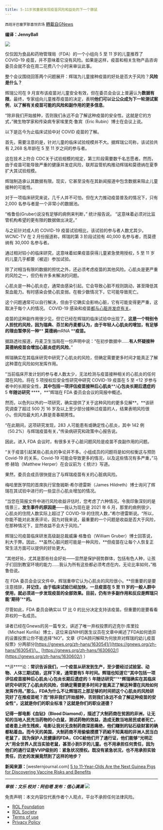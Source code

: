 ```yaml
---
title: 5-11岁孩童是发现疫苗风险和益处的下一个豚鼠
---
```

`西班牙巴塞罗那喜悦农场` [轉載自GNews](https://gnews.org/zh-hans/1632528/)

**编译：JennyBall**

![](https://assets.gnews.org/wp-content/uploads/2021/11/tempsnip110.png)

仅仅因为食品和药物管理局（FDA）的一个小组向 5 至 11 岁的儿童推荐了 COVID-19 疫苗，并不意味着它没有风险。如果是这样，疫苗和相关生物产品咨询委员会就不会在周二花费八个小时来审议此事。

整个会议围绕回答两个问题展开：辉瑞为儿童接种疫苗的好处是否大于风险？**风险是什么？**

辉瑞公司在 9 月宣布该疫苗对儿童安全有效，但在委员会会议上普遍认为**数据有限**。最终，专家组向儿童推荐疫苗的决定，表明**他们可以让公众成为下一轮测试案例**，**以了解有关疫苗可能的风险和副作用的更多信息**。

“除非我们开始接种，否则我们永远不会了解这种疫苗的安全性。这就是它的方式，”微生物学家和传染病专家埃里克·鲁宾（Eric Rubin）博士在会议上说。

以下是迄今为止临床试验中对 COVID 疫苗的了解。

首先，需要注意的是，针对儿童的临床试验规模并不大。据辉瑞公司称，该试验共有 2,268 名年龄在 5 至 11 岁之间的参与者。

这在技术上符合 CDC关于试验规模的规定，第三阶段需要数千名志愿者。然而，由于疫苗可能导致严重的健康并发症风险，联邦监管机构推动辉瑞和莫德纳在夏季扩大其试验规模。

辉瑞制造承认其数据有限。现实，它甚至没有在其新闻报道中包含数据来阻止儿童接种的可能性。

对于一项临床研究来说，几千人并不可怕，但在大力推动疫苗普及的情况下，只有 2,000 名参与者是一个非常小的数据池。

“格鲁伯(Gruber)说没有足够的病例来判断，” 统计报告说。 “这意味着必须对比监管机构希望的更有限的数据做出决定。”

与之前针对成人的 COVID-19 疫苗试验相比，该试验的参与者人数尤其少。WCNC-TV 在 2 月份报道称，辉瑞的第 3 阶段试验有 40,000 名参与者，而莫德纳有 30,000 名参与者。

通过相对较小的临床研究，这意味着如果疫苗获得儿童紧急使用授权，5 至 11 岁的儿童几乎都要（被迫）参加试验。

除了对相当有限的数据的担忧之外，还必须考虑疫苗的其他风险。心肌炎是更严重的风险之一，但仍有许多未解决的问题。

心肌炎是一种心肌炎症，通常由感染引起。它会导致心脏不规则跳动，甚至降低其泵血能力。有时感染会使心肌变弱。在极少数情况下，它可能导致死亡。

这个问题通常可以自行解决，但由于它确实会影响心脏，它有可能变得更严重，这取决于每个人的情况。 COVID-19 感染和疫苗[都与心脏并发症有关](https://www.westernjournal.com/sweden-suspends-moderna-shot-indefinitely-vaxxed-patients-develop-crippling-heart-condition/?ff_source=Email&amp;ff_medium=conservative-brief-CT&amp;ff_campaign=dailyam&amp;ff_content=conservative-tribune)。

疫苗的这种副作用很少见，但它已经在辉瑞的临床试验中出现了。**这是一个特别令人担忧的风险，因为瑞典、芬兰和丹麦都认为，由于年轻人心肌炎的增加，有足够的理由暂停另一种**** ****莫德纳****mRNA ****疫苗。**

据路透社报道，丹麦卫生当局在一份声明中说：“在初步数据中……**有人怀疑接种****莫德纳****疫苗会增加心脏炎症的风险**。”

辉瑞确实在其临床研究中研究了心肌炎的风险，但确定需要更多时间才能真正了解这种潜在风险如何发挥作用。

“当前临床开发计划的参与者人数太少，无法检测与疫苗接种相关的心肌炎的任何潜在风险。将在 5 项授权后安全性研究中研究 COVID-19 疫苗在 5 至 &lt;12 岁参与者中的长期安全性，**其中包括一项评估疫苗接种后心肌炎****/****心包炎长期后遗症的**** 5 ****年随访研究**** ****，**”辉瑞在 FDA 委员会会议的简报中概述。

然而，以色列以外的一项研究，确实提供了关于这种风险的更多见解**。**该研究调查了超过 500 万 16 岁及以上至少部分接种过疫苗的人，结果表明风险很小。但风险最大的人群是青春期男性。

“在此期间，这项研究发现，283 人可能患有或确定性心肌炎，其中 142 例（50.2%）与辉瑞疫苗有关，”传染病研究和政策中心报告说。

因此，进入 FDA 会议时，有很多关于心脏问题风险是疫苗不良副作用的问题。

“关于疫苗引起某些心肌炎的争论并不多。小组成员的问题将是如何权衡这与预防 Covid-19 的关系，Covid-19 可能会导致更多的情况，以及这些情况有多严重，”马修·赫珀（Matthew Herper）在会议前为《 统计》写道。

果然，委员会成员很快提出了与辉瑞疫苗有关的心脏病风险。

梅哈里医学院的首席执行官詹姆斯·希尔德雷斯（James Hildreth）博士询问了辉瑞在其试验中进行的一些显示心肌炎增加的情况。

“当您在简报文件中进行风险收益评估时，您考虑了六种情况。令我印象深刻的是情景三，**发生事件的原因是**——我认为现在是 2021 年 6 月，那里的病例很少，心肌炎的住院人数实际上超过了 COVID-19 的住院人数，”希尔德雷斯说。“所以，你能不能对此发表评论，因为对我来说，最重要的一个问题是收益是否大于风险，在那种情况下，显然收益不会大于风险。”

辉瑞公司疫苗临床研发高级副总裁威廉·格鲁伯（William Gruber）博士回答说，利大于弊。因此，**虽然心脏问题可能是一种风险，**但疫苗在让每个人恢复正常生活方面可以提供的好处更大。

“其他好处，尤其是那些社会好处——显然是保护弱势群体，包括有色人种，让孩子们回到教室环境的能力……我认为所有这些都必须考虑在内，无论比率如何，”格鲁伯说。

在 FDA 委员会会议文件中，辉瑞重申它认为心肌炎的风险很小。**但重要的是要注意措辞，**并记住，由于临床试验已经加快，一旦疫苗在 5 至 11 岁的一般人群中使用，就必须进一步发现疫苗的全部效果。目前，**仍有许多副作用和反应是辉瑞只能****“****期待****”****的。**

尽管如此，FDA 委员会确实以 17 比 0 的比分决定支持该疫苗。但重要的是要看看弃权的一名成员。

译者已经在Gnews的另一篇专文，讲述了唯一弃权投票的迈克尔·库里拉（Michael Kurilla）博士，这位来自NIH的医生议员在文章中阐述了FDA如何诡异的设置投票让你不能选择“NO”。文章《FDA顾问解释为何放弃对辉瑞的幼儿疫苗投票》分两部分[https://gnews.org/zh-hans/1630541/](https://gnews.org/zh-hans/1630541/)， [https://gnews.org/zh-hans/1630602/](https://gnews.org/zh-hans/1630602/) ）

**评****论：****常识告诉我们，一个疫苗从研发到生产，至少要经过试验室、动物、人体三期试验，这样下来，通常要有5 年时间。辉瑞也知道它“其中包括一项评估疫苗接种后心肌炎****/****心包炎长期后遗症的**** 5 ****年随访研究”****“****辉瑞确实在其临床研究中研究了心肌炎的风险，但确定需要更多时间才能真正了解这种潜在风险如何发挥作用。”那么，FDA为什么不让辉瑞花上那足够的时间把这个心肌炎的风险研究好了在推疫苗呢？而“****除非我们开始接种，否则我们永远不会了解这种疫苗的安全性****”，这就是你们的职业标准？这就是你们的职业道德？**

**记得一部电影《血钻》（Blood Diamond），描述了大制药商在贫困的非洲，让无知的当地人民充当药物的小白鼠，测试药物的效益，造成无数当地居民或者死亡，或者患上终生残疾，电影让我对无良制药商深恶痛绝，他们赚到的钻石级财富的确都粘着血。而今天的美国，大制药商不用偷偷摸摸下药給不知真相的非洲人民当白老鼠了，因为保护人民健康的FDA，CDC給他们开了通行证，他们能够“光明正大”用全世界人民当实验老鼠，甚至小到5岁的儿童。也不用承担任何责任，因为他们的通行证是VVIP级别的：紧急状况授权。既没有紧急状况，也不用承担实验责任，历史的发展竟然到了这样的地步？**

**新闻来源：**[westernjournal.com] [5 to 11-Year-Olds Are the Next Guinea Pigs for Discovering Vaccine Risks and Benefits](https://www.westernjournal.com/5-11-year-olds-next-guinea-pigs-discovering-vaccine-risks-benefits/?utm_source=Email&amp;utm_medium=conservative-brief-CT&amp;utm_campaign=dailyam&amp;utm_content=conservative-tribune&amp;ats_es=dca67062709054f7bc6c6d0d828f4d01)

* * *

***审核：文乐
校对：阿伯塔
发布：信心满满***
![](https://assets.gnews.org/wp-content/uploads/2021/11/tempsnip111.png)
 

免责声明：本文内容仅代表作者个人观点，平台不承担任何法律风险。

- [ROL Foundation](https://rolfoundation.org/)
- [ROL Society](https://rolsociety.org/)
- [Terms of use](https://gnews.org/terms-of-use-3/)
- [Privacy Policy](https://gnews.org/privacy-policy/)
